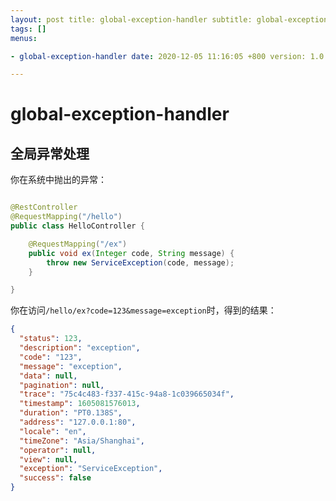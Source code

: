 ```yaml
---
layout: post title: global-exception-handler subtitle: global-exception-handler description: global-exception-handler
tags: []
menus:

- global-exception-handler date: 2020-12-05 11:16:05 +800 version: 1.0

---
```


# global-exception-handler

## 全局异常处理

你在系统中抛出的异常：

```java

@RestController
@RequestMapping("/hello")
public class HelloController {

    @RequestMapping("/ex")
    public void ex(Integer code, String message) {
        throw new ServiceException(code, message);
    }

}
```

你在访问`/hello/ex?code=123&message=exception`时，得到的结果：

```json
{
  "status": 123,
  "description": "exception",
  "code": "123",
  "message": "exception",
  "data": null,
  "pagination": null,
  "trace": "75c4c483-f337-415c-94a8-1c039665034f",
  "timestamp": 1605081576013,
  "duration": "PT0.138S",
  "address": "127.0.0.1:80",
  "locale": "en",
  "timeZone": "Asia/Shanghai",
  "operator": null,
  "view": null,
  "exception": "ServiceException",
  "success": false
}
```  